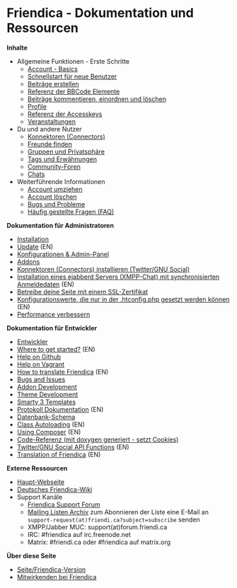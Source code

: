 Friendica - Dokumentation und Ressourcen
=====================================

**Inhalte**

* Allgemeine Funktionen - Erste Schritte
	* [Account - Basics](help/Account-Basics)
	* [Schnellstart für neue Benutzer](help/Quick-Start-guide)
	* [Beiträge erstellen](help/Text_editor)
	* [Referenz der BBCode Elemente](help/BBCode)
	* [Beiträge kommentieren, einordnen und löschen](help/Text_comment)
	* [Profile](help/Profiles)
	* [Referenz der Accesskeys](help/Accesskeys)
    * [Veranstaltungen](help/events)
* Du und andere Nutzer
	* [Konnektoren (Connectors)](help/Connectors)
	* [Freunde finden](help/Making-Friends)
	* [Gruppen und Privatsphäre](help/Groups-and-Privacy)
	* [Tags und Erwähnungen](help/Tags-and-Mentions)
	* [Community-Foren](help/Forums)
	* [Chats](help/Chats)
* Weiterführende Informationen
	* [Account umziehen](help/Move-Account)
	* [Account löschen](help/Remove-Account)
	* [Bugs und Probleme](help/Bugs-and-Issues)
	* [Häufig gestellte Fragen (FAQ)](help/FAQ)

**Dokumentation für Administratoren**

* [Installation](help/Install)
* [Update](help/Update) (EN)
* [Konfigurationen & Admin-Panel](help/Settings)
* [Addons](help/Addons)
* [Konnektoren (Connectors) installieren (Twitter/GNU Social)](help/Installing-Connectors)
* [Installation eines ejabberd Servers (XMPP-Chat) mit synchronisierten Anmeldedaten](help/install-ejabberd) (EN)
* [Betreibe deine Seite mit einem SSL-Zertifikat](help/SSL)
* [Konfigurationswerte, die nur in der .htconfig.php gesetzt werden können](help/htconfig) (EN)
* [Performance verbessern](help/Improve-Performance)

**Dokumentation für Entwickler**

* [Entwickler](help/Developers)
* [Where to get started?](help/Developers-Intro) (EN)
* [Help on Github](help/Github)
* [Help on Vagrant](help/Vagrant)
* [How to translate Friendica](help/translations) (EN)
* [Bugs and Issues](help/Bugs-and-Issues)
* [Addon Development](help/Addons)
* [Theme Development](help/themes)
* [Smarty 3 Templates](help/smarty3-templates)
* [Protokoll Dokumentation](help/Protocol) (EN)
* [Datenbank-Schema](help/database)
* [Class Autoloading](help/autoloader) (EN)
* [Using Composer](help/Composer) (EN)
* [Code-Referenz (mit doxygen generiert - setzt Cookies)](doc/html/)
* [Twitter/GNU Social API Functions](help/api) (EN)
* [Translation of Friendica](help/translations) (EN)

**Externe Ressourcen**

* [Haupt-Webseite](https://friendi.ca)
* [Deutsches Friendica-Wiki](http://wiki.toktan.org/doku.php)
* Support Kanäle
  * [Friendica Support Forum](https://forum.friendi.ca/~helpers)
  * [Mailing Listen Archiv](http://mailman.friendi.ca/mailman/listinfo/support-friendi.ca) zum Abonnieren der Liste eine E-Mail an ``support-request(at)friendi.ca?subject=subscribe`` senden
  * XMPP/Jabber MUC: support(at)forum.friendi.ca
  * IRC: #friendica auf irc.freenode.net
  * Matrix: #friendi.ca oder #friendica auf matrix.org

**Über diese Seite**

* [Seite/Friendica-Version](friendica)
* [Mitwirkenden bei Friendica](credits)

